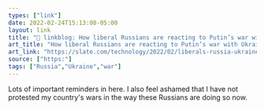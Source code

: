 ```yaml
---
types: ["link"]
date: 2022-02-24T15:13:08-05:00
layout: link
title: "🔗 linkblog: How liberal Russians are reacting to Putin’s war with Ukraine.'"
art_title: "How liberal Russians are reacting to Putin’s war with Ukraine."
art_link: "https://slate.com/technology/2022/02/liberals-russia-ukraine-war-social-media-protests.html?via=rss"
source: ["https:"]
tags: ["Russia","Ukraine","war"]
---
```

Lots of important reminders in here. I also feel ashamed that I have not protested my country's wars in the way these Russians are doing so now.
